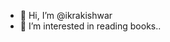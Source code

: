 - 👋 Hi, I’m @ikrakishwar
- 👀 I’m interested in reading books..

<!---
ikrakishwar/ikrakishwar is a ✨ special ✨ repository because its `README.md` (this file) appears on your GitHub profile.
You can click the Preview link to take a look at your changes.
--->
